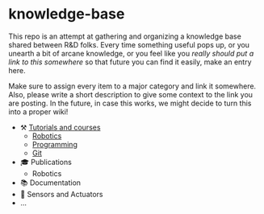 # knowledge-base

This repo is an attempt at gathering and organizing a knowledge base shared between R&D folks. Every time something useful pops up, or you unearth a bit of arcane knowledge, or you feel like you _really should put a link to this somewhere_ so that future you can find it easily, make an entry here. 

Make sure to assign every item to a major category and link it somewhere. Also, please write a short description to give some context to the link you are posting. In the future, in case this works, we might decide to turn this into a proper wiki! 

- :hammer_and_pick: [Tutorials and courses](tutorials_courses.md)
  - [Robotics](tutorials_courses.md#robotics)
  - [Programming](tutorials_courses.md#programming)
  - [Git](tutorials_courses.md#git)
- :mortar_board: Publications
  - Robotics
- :books: Documentation
- :robot: Sensors and Actuators
- ...









